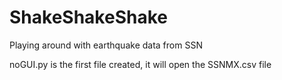 # ShakeShakeShake
Playing around with earthquake data from SSN

noGUI.py is the first file created, it will open the SSNMX.csv file